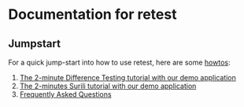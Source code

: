 
Documentation for retest
========================

Jumpstart
---------

For a quick jump-start into how to use retest, here are some [howtos](howtos/):

1. [The 2-minute Difference Testing tutorial with our demo application](howtos/2-min-diff-testing-demo-tutorial.md)
1. [The 2-minutes Surili tutorial with our demo application](howtos/2-min-surili-demo-tutorial.md)
1. [Frequently Asked Questions](howtos/faqs.md)

